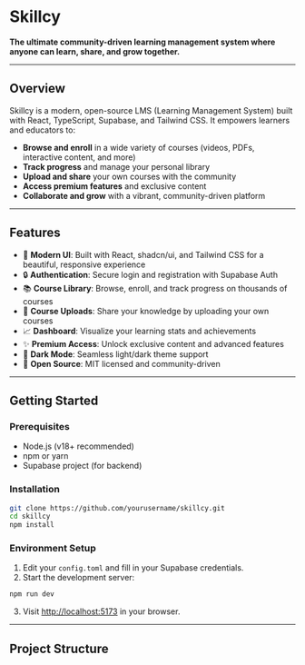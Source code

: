 # Skillcy

**The ultimate community-driven learning management system where anyone can learn, share, and grow together.**

---

## Overview

Skillcy is a modern, open-source LMS (Learning Management System) built with React, TypeScript, Supabase, and Tailwind CSS. It empowers learners and educators to:

- **Browse and enroll** in a wide variety of courses (videos, PDFs, interactive content, and more)
- **Track progress** and manage your personal library
- **Upload and share** your own courses with the community
- **Access premium features** and exclusive content
- **Collaborate and grow** with a vibrant, community-driven platform

---

## Features

- 🚀 **Modern UI**: Built with React, shadcn/ui, and Tailwind CSS for a beautiful, responsive experience
- 🔒 **Authentication**: Secure login and registration with Supabase Auth
- 📚 **Course Library**: Browse, enroll, and track progress on thousands of courses
- 📝 **Course Uploads**: Share your knowledge by uploading your own courses
- 📈 **Dashboard**: Visualize your learning stats and achievements
- ✨ **Premium Access**: Unlock exclusive content and advanced features
- 🌙 **Dark Mode**: Seamless light/dark theme support
- 🔗 **Open Source**: MIT licensed and community-driven

---

## Getting Started

### Prerequisites

- Node.js (v18+ recommended)
- npm or yarn
- Supabase project (for backend)

### Installation

```bash
git clone https://github.com/yourusername/skillcy.git
cd skillcy
npm install
```

### Environment Setup

1. Edit your `config.toml` and fill in your Supabase credentials.
2. Start the development server:

```bash
npm run dev
```

3. Visit [http://localhost:5173](http://localhost:5173) in your browser.

---

## Project Structure

